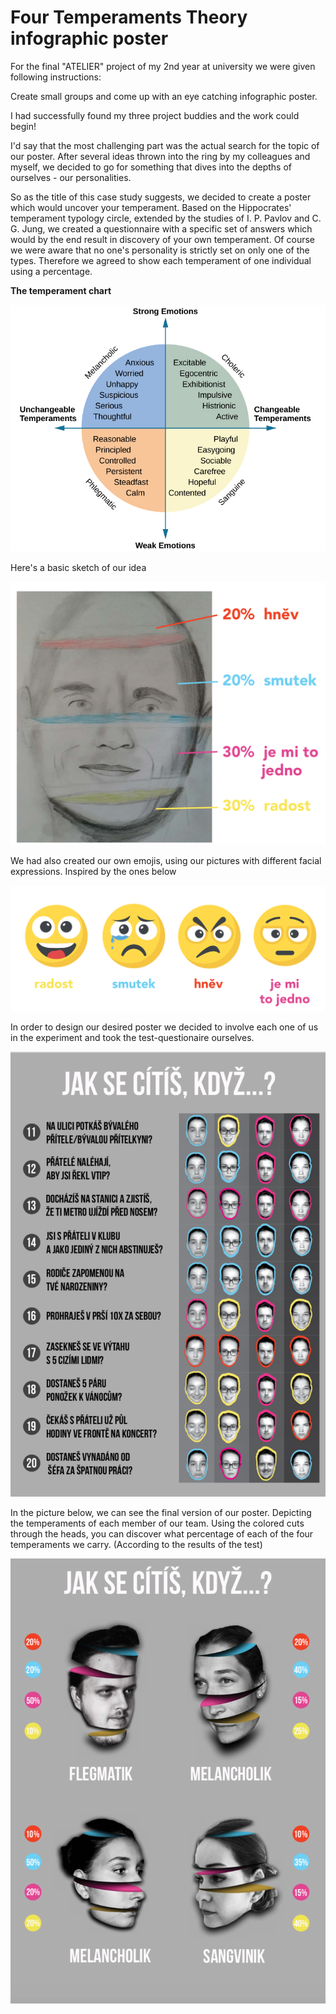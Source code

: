 # Four Temperaments Theory infographic poster 

 For the final "ATELIER" project of my 2nd year at university we were given following instructions:

 Create small groups and come up with an eye catching infographic poster.

 I had successfully found my three project buddies and the work could begin!

 I'd say that the most challenging part was the actual search for the topic of our poster. After several ideas thrown into the ring by my colleagues and myself, we decided to go for something that dives into the depths of ourselves - our personalities.

 So as the title of this case study suggests, we decided to create a poster which would uncover your temperament. Based on the Hippocrates' temperament typology circle, extended by the studies of I. P. Pavlov and C. G. Jung, we created a questionnaire with a specific set of answers which would by the end result in discovery of your own temperament. Of course we were aware that no one's personality is strictly set on only one of the types. Therefore we agreed to show each temperament of one individual using a percentage. 
 
 **The temperament chart**

 ![temperament-chart](./temperament-chart.jpg)
 
 
 
 Here's a basic sketch of our idea

![sketch](./img/sketch.png)

  
We had also created our own emojis, using our pictures with different facial expressions. Inspired by the ones below

![emojis](./img/emojis.png)

In order to design our desired poster we decided to involve each one of us in the experiment and took the test-questionaire ourselves.

![questionaire](./img/questionaire.png)

In the picture below, we can see the final version of our poster. Depicting the temperaments of each member of our team. Using the colored cuts through the heads, you can discover what percentage of each of the four temperaments we carry. (According to the results of the test)

![results](./img/results.png)

